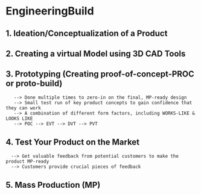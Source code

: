 # EngineeringBuild
## 1. Ideation/Conceptualization of a Product
## 2. Creating a virtual Model using 3D CAD Tools
## 3. Prototyping (Creating proof-of-concept-PROC or proto-build)
       --> Done multiple times to zero-in on the final, MP-ready design
       --> Small test run of key product concepts to gain confidence that they can work
       --> A combination of different form factors, including WORKS-LIKE & LOOKS LIKE
       --> POC --> EVT --> DVT --> PVT 
## 4. Test Your Product on the Market
      --> Get valuable feedback from potential customers to make the product MP-ready
      --> Customers provide crucial pieces of feedback
## 5. Mass Production (MP)
